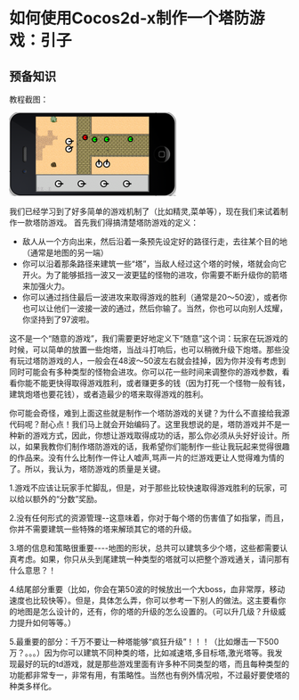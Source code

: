 # 如何使用Cocos2d-x制作一个塔防游戏：引子

## 预备知识

教程截图：

![image](./res/tower_defense_screenshot.png)

我们已经学习到了好多简单的游戏机制了（比如精灵,菜单等），现在我们来试着制作一款塔防游戏。
首先我们得搞清楚塔防游戏的定义：

* 敌人从一个方向出来，然后沿着一条预先设定好的路径行走，去往某个目的地（通常是地图的另一端）
* 你可以沿着那条路径来建筑一些“塔”，当敌人经过这个塔的时候，塔就会向它开火。为了能够抵挡一波又一波更猛的怪物的进攻，你需要不断升级你的箭塔来加强火力。
* 你可以通过挡住最后一波进攻来取得游戏的胜利（通常是20～50波），或者你也可以让他们一波接一波的通过，然后你输了。当然，你也可以向别人炫耀，你坚持到了97波啦。

这不是一个“随意的游戏”，我们需要更好地定义下“随意”这个词：玩家在玩游戏的时候，可以简单的放置一些炮塔，当战斗打响后，也可以稍微升级下炮塔。那些没有玩过塔防游戏的人，一般会在48波～50波左右就会挂掉，因为你并没有考虑到同时可能会有多种类型的怪物会进攻。你可以花一些时间来调整你的游戏参数，看看你能不能更快得取得游戏胜利，或者赚更多的钱（因为打死一个怪物一般有钱，建筑炮塔也要花钱），或者造最少的塔来取得游戏的胜利。

你可能会奇怪，难到上面这些就是制作一个塔防游戏的关键？为什么不直接给我源代码呢？耐心点！我们马上就会开始编码了。这里我想说的是，塔防游戏并不是一种新的游戏方式，因此，你想让游戏取得成功的话，那么你必须从头好好设计。所以，如果我教你们制作塔防游戏的话，我希望你们能制作一些让我玩起来觉得很趣的作品来。没有什么比制作一件让人嘘声,骂声一片的烂游戏更让人觉得难为情的了。所以，我认为，塔防游戏的质量是关键。

1.游戏不应该让玩家手忙脚乱，但是，对于那些比较快速取得游戏胜利的玩家，可以给以额外的“分数”奖励。

2.没有任何形式的资源管理--这意味着，你对于每个塔的伤害值了如指掌，而且，你并不需要建筑一些特殊的塔来解琐其它的塔的升级。

3.塔的信息和策略很重要----地图的形状，总共可以建筑多少个塔，这些都需要认真考虑。如果，你只从头到尾建筑一种类型的塔就可以把整个游戏通关，请问那有什么意思？！

4.结尾部分重要（比如，你会在第50波的时候放出一个大boss，血非常厚，移动速度也比较快等）。但是，具体怎么弄，你可以参考一下别人的做法。这主要看你的地图是怎么设计的，还有，你的塔的升级的怎么设置的。（可以升几级？升级威力提升如何等等。）

5.最重要的部分：千万不要让一种塔能够“疯狂升级”！！！（比如爆击一下500万？。。。）因为你可以建筑不同种类的塔，比如减速塔,多目标塔,激光塔等。我发现最好的玩的td游戏，就是那些游戏里面有许多种不同类型的塔，而且每种类型的功能都非常专一，非常有用，有策略性。当然也有例外情况啦，不过最好要使塔的种类多样化。